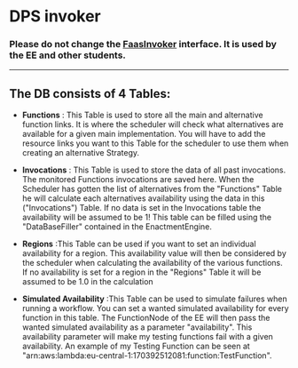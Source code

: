 # DPS invoker

### Please do not change the [FaasInvoker](src/main/java/dps/invoker/FaaSInvoker.java) interface. It is used by the EE and other students.


---------------
## The DB consists of 4 Tables:

- **Functions** : This Table is used to store all the main and alternative function links. It is where the scheduler will check what alternatives are available for a given main implementation. You will have to add the resource links you want to this Table for the scheduler to use them when creating an alternative Strategy.

- **Invocations** : This Table is used to store the data of all past invocations. The monitored Functions invocations are saved here. When the Scheduler has gotten the list of alternatives from the "Functions" Table he will calculate each alternatives availability using the data in this ("Invocations") Table. If no data is set in the Invocations table the availability will be assumed to be 1! This table can be filled using the "DataBaseFiller" contained in the EnactmentEngine.

- **Regions** :This Table can be used if you want to set an individual availability for a region. This availability value will then be considered by the scheduler when calculating the availability of the various functions. If no availability is set for a region in the "Regions" Table it will be assumed to be 1.0 in the calculation

- **Simulated Availability** :This Table can be used to simulate failures when running a workflow. You can set a wanted simulated availability for every function in this table. The FunctionNode of the EE will then pass the wanted simulated availability as a parameter "availability". This availability parameter will make my testing functions fail with a given availability. An example of my Testing Function can be seen at "arn:aws:lambda:eu-central-1:170392512081:function:TestFunction".